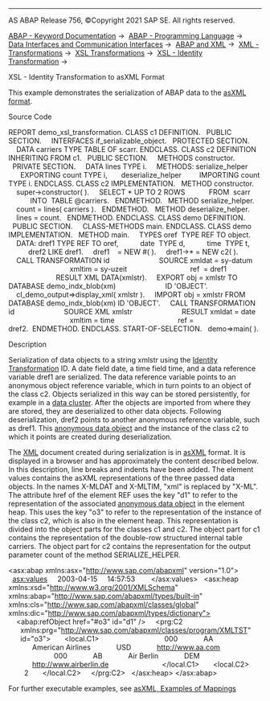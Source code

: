   

* * *

AS ABAP Release 756, ©Copyright 2021 SAP SE. All rights reserved.

[ABAP - Keyword Documentation](javascript:call_link\('abenabap.htm'\)) →  [ABAP - Programming Language](javascript:call_link\('abenabap_reference.htm'\)) →  [Data Interfaces and Communication Interfaces](javascript:call_link\('abenabap_data_communication.htm'\)) →  [ABAP and XML](javascript:call_link\('abenabap_xml.htm'\)) →  [XML - Transformations](javascript:call_link\('abenabap_xml_trafos.htm'\)) →  [XSL Transformations](javascript:call_link\('abenabap_xslt.htm'\)) →  [XSL - Identity Transformation](javascript:call_link\('abenabap_xslt_id.htm'\)) → 

XSL - Identity Transformation to asXML Format

This example demonstrates the serialization of ABAP data to the [asXML format](javascript:call_link\('abenabap_xslt_asxml.htm'\)).

Source Code

REPORT demo\_xsl\_transformation.
CLASS c1 DEFINITION.
  PUBLIC SECTION.
    INTERFACES if\_serializable\_object.
  PROTECTED SECTION.
    DATA carriers TYPE TABLE OF scarr.
ENDCLASS.
CLASS c2 DEFINITION INHERITING FROM c1.
  PUBLIC SECTION.
    METHODS constructor.
  PRIVATE SECTION.
    DATA lines TYPE i.
    METHODS: serialize\_helper
      EXPORTING count TYPE i,
      deserialize\_helper
        IMPORTING count TYPE i.
ENDCLASS.
CLASS c2 IMPLEMENTATION.
  METHOD constructor.
    super->constructor( ).
    SELECT \* UP TO 2 ROWS
           FROM  scarr
           INTO  TABLE @carriers.
  ENDMETHOD.
  METHOD serialize\_helper.
    count = lines( carriers ).
  ENDMETHOD.
  METHOD deserialize\_helper.
    lines = count.
  ENDMETHOD.
ENDCLASS.
CLASS demo DEFINITION.
  PUBLIC SECTION.
    CLASS-METHODS main.
ENDCLASS.
CLASS demo IMPLEMENTATION.
  METHOD main.
    TYPES oref  TYPE REF TO object.
    DATA: dref1 TYPE REF TO oref,
          date  TYPE d,
          time  TYPE t,
          dref2 LIKE dref1.
    dref1    = NEW #( ).
    dref1->\* = NEW c2( ).
    CALL TRANSFORMATION id
                        SOURCE xmldat = sy-datum
                               xmltim = sy-uzeit
                               ref  = dref1
                        RESULT XML DATA(xmlstr).
    EXPORT obj = xmlstr TO DATABASE demo\_indx\_blob(xm)
                        ID 'OBJECT'.
    cl\_demo\_output=>display\_xml( xmlstr ).
    IMPORT obj = xmlstr FROM DATABASE demo\_indx\_blob(xm) ID 'OBJECT'.
    CALL TRANSFORMATION id
                        SOURCE XML xmlstr
                        RESULT xmldat = date
                               xmltim = time
                               ref = dref2.  ENDMETHOD.
ENDCLASS.
START-OF-SELECTION.
  demo=>main( ).

Description

Serialization of data objects to a string xmlstr using the [Identity Transformation](javascript:call_link\('abenabap_xslt_id.htm'\)) ID. A date field date, a time field time, and a data reference variable dref1 are serialized. The data reference variable points to an anonymous object reference variable, which in turn points to an object of the class c2. Objects serialized in this way can be stored persistently, for example in a [data cluster](javascript:call_link\('abendata_cluster_glosry.htm'\) "Glossary Entry"). After the objects are imported from where they are stored, they are deserialized to other data objects. Following deserialization, dref2 points to another anonymous reference variable, such as dref1. This [anonymous data object](javascript:call_link\('abenanonymous_data_object_glosry.htm'\) "Glossary Entry") and the instance of the class c2 to which it points are created during deserialization.

The [XML](javascript:call_link\('abenxml_glosry.htm'\) "Glossary Entry") document created during serialization is in [asXML](javascript:call_link\('abenasxml_glosry.htm'\) "Glossary Entry") format. It is displayed in a browser and has approximately the content described below. In this description, line breaks and indents have been added. The element values contains the asXML representations of the three passed data objects. In the names X-MLDAT and X-MLTIM, "xml" is replaced by "X-ML". The attribute href of the element REF uses the key "d1" to refer to the representation of the associated [anonymous data object](javascript:call_link\('abenanonymous_data_object_glosry.htm'\) "Glossary Entry") in the element heap. This uses the key "o3" to refer to the representation of the instance of the class c2, which is also in the element heap. This representation is divided into the object parts for the classes c1 and c2. The object part for c1 contains the representation of the double-row structured internal table carriers. The object part for c2 contains the representation for the output parameter count of the method SERIALIZE\_HELPER.

<?xml version="1.0" encoding="iso-8859-1" ?>
<asx:abap xmlns:asx="http://www.sap.com/abapxml" version="1.0">
  <asx:values>
    <X-MLDAT>2003-04-15</X-MLDAT>
    <X-MLTIM>14:57:53</X-MLTIM>
    <REF href="#d1" />
  </asx:values>
  <asx:heap
       xmlns:xsd="http://www.w3.org/2001/XMLSchema"
       xmlns:abap="http://www.sap.com/abapxml/types/built-in"
       xmlns:cls="http://www.sap.com/abapxml/classes/global"
       xmlns:dic="http://www.sap.com/abapxml/types/dictionary">
    <abap:refObject href="#o3" id="d1" />
    <prg:C2
      xmlns:prg="http://www.sap.com/abapxml/classes/program/XMLTST"
      id="o3">
      <local.C1>
        <CARRIERS>
          <SCARR>
            <MANDT>000</MANDT>
            <CARRID>AA</CARRID>
            <CARRNAME>American Airlines</CARRNAME>
            <CURRCODE>USD</CURRCODE>
            <URL>http://www.aa.com</URL>
          </SCARR>
          <SCARR>
            <MANDT>000</MANDT>
            <CARRID>AB</CARRID>
            <CARRNAME>Air Berlin</CARRNAME>
            <CURRCODE>DEM</CURRCODE>
            <URL>http://www.airberlin.de</URL>
          </SCARR>
        </CARRIERS>
      </local.C1>
      <local.C2>
        <COUNT>2</COUNT>
      </local.C2>
    </prg:C2>
  </asx:heap>
</asx:abap>

For further executable examples, see [asXML, Examples of Mappings](javascript:call_link\('abenasxml_abexas.htm'\))